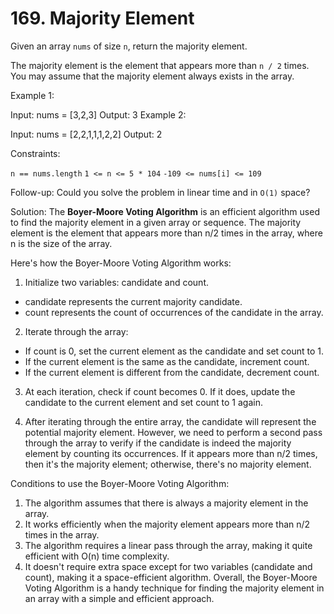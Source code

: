 # 169. Majority Element

Given an array `nums` of size `n`, return the majority element.

The majority element is the element that appears more than `n / 2` times. You may assume that the majority element always exists in the array.

 

Example 1:

Input: nums = [3,2,3]
Output: 3
Example 2:

Input: nums = [2,2,1,1,1,2,2]
Output: 2
 

Constraints:

`n == nums.length`
`1 <= n <= 5 * 104`
`-109 <= nums[i] <= 109`
 

Follow-up: Could you solve the problem in linear time and in `O(1)` space?

Solution:
The **Boyer-Moore Voting Algorithm** is an efficient algorithm used to find the majority element in a given array or sequence.
The majority element is the element that appears more than n/2 times in the array, where n is the size of the array.

Here's how the Boyer-Moore Voting Algorithm works:

1. Initialize two variables: candidate and count.

 * candidate represents the current majority candidate.
 * count represents the count of occurrences of the candidate in the array.

2. Iterate through the array:

 * If count is 0, set the current element as the candidate and set count to 1.
 * If the current element is the same as the candidate, increment count.
 * If the current element is different from the candidate, decrement count.
 
3. At each iteration, check if count becomes 0. If it does, update the candidate to the current element and set count to 1 again.

4. After iterating through the entire array, the candidate will represent the potential majority element.
   However, we need to perform a second pass through the array to verify if the candidate is indeed the majority element by counting its occurrences.
   If it appears more than n/2 times, then it's the majority element; otherwise, there's no majority element.

Conditions to use the Boyer-Moore Voting Algorithm:

1. The algorithm assumes that there is always a majority element in the array.
2. It works efficiently when the majority element appears more than n/2 times in the array.
3. The algorithm requires a linear pass through the array, making it quite efficient with O(n) time complexity.
4. It doesn't require extra space except for two variables (candidate and count), making it a space-efficient algorithm.
Overall, the Boyer-Moore Voting Algorithm is a handy technique for finding the majority element in an array with a simple and efficient approach.
